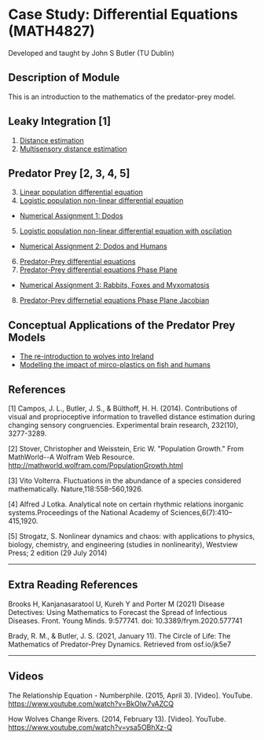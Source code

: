 # Case Study: Differential Equations (MATH4827)

Developed and taught by John S Butler (TU Dublin)

## Description of Module
This is an introduction to the mathematics of the predator-prey model.

## Leaky Integration [1]
1. [Distance estimation](https://colab.research.google.com/github/john-s-butler-dit/CaseStudy_PredatorPrey/blob/master/01_Unisensory_Campos_Butler_Bulthoff.ipynb)
2. [Multisensory distance estimation](https://colab.research.google.com/github/john-s-butler-dit/CaseStudy_PredatorPrey/blob/master/02_Campos_Butler_Bulthoff-Multisensory.ipynb)

## Predator Prey [2, 3, 4, 5]
3. [Linear population differential equation](https://colab.research.google.com/github/john-s-butler-dit/CaseStudy_PredatorPrey/blob/master/03_Linear%20Population%20Growth.ipynb)
4. [Logistic population non-linear differential equation](https://colab.research.google.com/github/john-s-butler-dit/CaseStudy_PredatorPrey/blob/master/04_Logisitic%20Population%20Differential%20Equations.ipynb)

* [Numerical Assignment 1: Dodos](https://colab.research.google.com/github/john-s-butler-dit/CaseStudy_PredatorPrey/blob/master/NA01_Dodos.ipynb)

5. [Logistic population non-linear differential equation with oscilation](https://colab.research.google.com/github/john-s-butler-dit/CaseStudy_PredatorPrey/blob/master/05_Logistic%20Growth%20with%20Seasonal.ipynb)
* [Numerical Assignment 2: Dodos and Humans](https://colab.research.google.com/github/john-s-butler-dit/CaseStudy_PredatorPrey/blob/master/NA02_Dodos%20and%20Humans.ipynb)
6. [Predator-Prey differential equations](https://colab.research.google.com/github/john-s-butler-dit/CaseStudy_PredatorPrey/blob/master/06_Snow%20Hares%20and%20Lynxes.ipynb)
7. [Predator-Prey differential equations Phase Plane](https://colab.research.google.com/github/john-s-butler-dit/CaseStudy_PredatorPrey/blob/master/07_Pred_Prey-Stability.ipynb)
* [Numerical Assignment 3: Rabbits, Foxes and Myxomatosis](https://colab.research.google.com/github/john-s-butler-dit/CaseStudy_PredatorPrey/blob/master/NA3_Rabbit%20Foxes%20Myxomatosis.ipynb)
8. [Predator-Prey differnetial equations Phase Plane Jacobian](https://colab.research.google.com/github/john-s-butler-dit/CaseStudy_PredatorPrey/blob/master/08_Snow%20Hares%20and%20Lynxes-Stability-Jacobian.ipynb)

## Conceptual Applications of the Predator Prey Models
* [The re-introduction to wolves into Ireland](https://colab.research.google.com/github/john-s-butler-dit/MathsWeek_Wolves/blob/master/Predator%20Prey%20Model%20Wolves.ipynb)
* [Modelling the impact of mirco-plastics on fish and humans](https://colab.research.google.com/github/john-s-butler-dit/MicroPlastics/blob/master/Predator%20Prey%20Model%20Plastics%20Reduced.ipynb)


## References

[1] Campos, J. L., Butler, J. S., & Bülthoff, H. H. (2014). Contributions of visual and proprioceptive information to travelled distance estimation during changing sensory congruencies. Experimental brain research, 232(10), 3277-3289.

[2] Stover, Christopher and Weisstein, Eric W. "Population Growth." From MathWorld--A Wolfram Web Resource. http://mathworld.wolfram.com/PopulationGrowth.html

[3]  Vito Volterra.  Fluctuations in the abundance of a species considered mathematically. Nature,118:558–560,1926.

[4] Alfred J Lotka.   Analytical note on certain rhythmic  relations inorganic  systems.Proceedings of the National Academy of Sciences,6(7):410–415,1920.

[5] Strogatz, S.  Nonlinear dynamics and chaos: with applications to physics, biology, chemistry, and engineering (studies in nonlinearity), Westview Press; 2 edition (29 July 2014)

-----
## Extra Reading References

Brooks H, Kanjanasaratool U, Kureh Y and Porter M (2021) Disease Detectives: Using Mathematics to Forecast the Spread of Infectious Diseases. Front. Young Minds. 9:577741. doi: 10.3389/frym.2020.577741

Brady, R. M., & Butler, J. S. (2021, January 11). The Circle of Life: The Mathematics of Predator-Prey Dynamics. Retrieved from osf.io/jk5e7

------
## Videos 
The Relationship Equation - Numberphile. (2015, April 3). [Video]. YouTube. https://www.youtube.com/watch?v=BkOIw7vAZCQ

How Wolves Change Rivers. (2014, February 13). [Video]. YouTube. https://www.youtube.com/watch?v=ysa5OBhXz-Q
